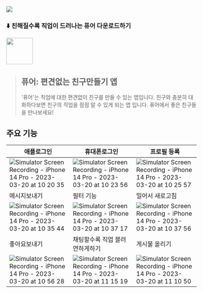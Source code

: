 <img src="https://user-images.githubusercontent.com/64826110/226221361-e04f4546-f453-4fd2-ae2f-cb81b73900aa.jpeg">


### ⬇️ 친해질수록 직업이 드러나는 퓨어 다운로드하기
<img height=70 src="https://user-images.githubusercontent.com/64826110/226221903-ca096836-671f-4092-b123-8eafd46b9aa0.png">

> ## 퓨어: 편견없는 친구만들기 앱
> '퓨어'는 직업에 대한 편견없이 친구를 만들 수 있는 앱입니다. 친구와 충분히 대화하다보면 친구의 직업을 점점 알 수 있게 되는 앱 입니다. 퓨어에서 좋은 친구들을 만나보세요!

## 주요 기능
| 애플로그인 | 휴대폰로그인 | 프로필 등록 |
|--|--|--|
|![Simulator Screen Recording - iPhone 14 Pro - 2023-03-20 at 10 20 35](https://user-images.githubusercontent.com/64826110/226225351-49381d21-303b-494a-bb64-44a3cfabfa73.gif)|![Simulator Screen Recording - iPhone 14 Pro - 2023-03-20 at 10 23 56](https://user-images.githubusercontent.com/64826110/226225567-d5c31452-7c7e-4a80-a794-1c14fd742542.gif)|![Simulator Screen Recording - iPhone 14 Pro - 2023-03-20 at 10 25 57](https://user-images.githubusercontent.com/64826110/226226138-f63cc203-e9f3-472d-94d1-f26220d85847.gif)|
| 메시지보내기 | 필터 기능 | 밀어서 새로고침 |
|![Simulator Screen Recording - iPhone 14 Pro - 2023-03-20 at 10 35 44](https://user-images.githubusercontent.com/64826110/226227110-8ee2c1f5-6ac6-4161-b636-42f404401f26.gif)|![Simulator Screen Recording - iPhone 14 Pro - 2023-03-20 at 10 37 17](https://user-images.githubusercontent.com/64826110/226227272-4d86db21-34b7-47ed-8f58-4cfcfcfbd61a.gif)|![Simulator Screen Recording - iPhone 14 Pro - 2023-03-20 at 10 37 56](https://user-images.githubusercontent.com/64826110/226227324-92802679-a9c5-4c30-b040-5f8c762faeca.gif)|
| 좋아요보내기 | 채팅할수록 직업 블러 연하게하기 | 게시물 올리기 |
|![Simulator Screen Recording - iPhone 14 Pro - 2023-03-20 at 10 56 28](https://user-images.githubusercontent.com/64826110/226229277-12c9a445-bdbf-4fb6-b4a0-6ae0bf5998d1.gif)|![Simulator Screen Recording - iPhone 14 Pro - 2023-03-20 at 11 15 19](https://user-images.githubusercontent.com/64826110/226231257-0f969811-09f2-4117-8847-8a09831bed49.gif)|![Simulator Screen Recording - iPhone 14 Pro - 2023-03-20 at 11 10 50](https://user-images.githubusercontent.com/64826110/226230779-00718447-c330-4872-82e2-0253c738fe6b.gif)|








